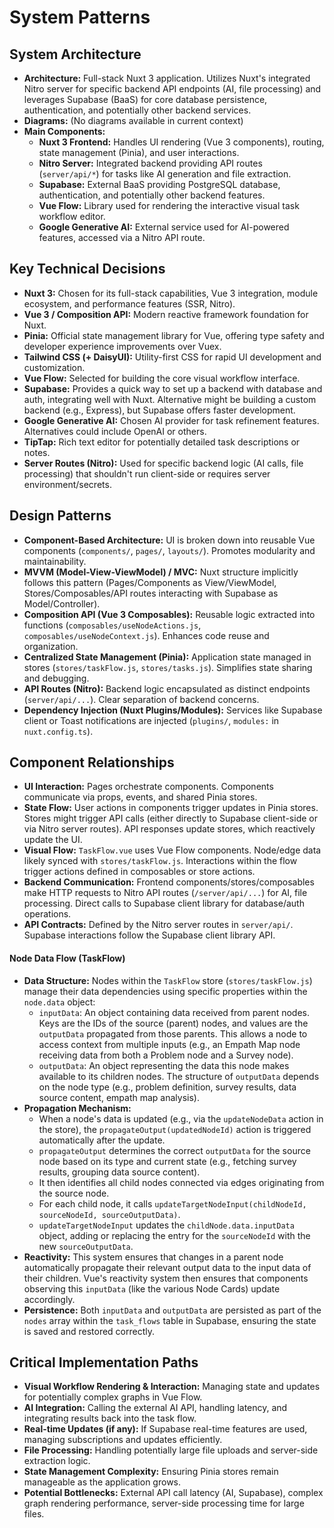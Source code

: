 # System Patterns

## System Architecture

- **Architecture:** Full-stack Nuxt 3 application. Utilizes Nuxt's integrated Nitro server for specific backend API endpoints (AI, file processing) and leverages Supabase (BaaS) for core database persistence, authentication, and potentially other backend services.
- **Diagrams:** (No diagrams available in current context)
- **Main Components:**
  - **Nuxt 3 Frontend:** Handles UI rendering (Vue 3 components), routing, state management (Pinia), and user interactions.
  - **Nitro Server:** Integrated backend providing API routes (`server/api/*`) for tasks like AI generation and file extraction.
  - **Supabase:** External BaaS providing PostgreSQL database, authentication, and potentially other backend features.
  - **Vue Flow:** Library used for rendering the interactive visual task workflow editor.
  - **Google Generative AI:** External service used for AI-powered features, accessed via a Nitro API route.

## Key Technical Decisions

- **Nuxt 3:** Chosen for its full-stack capabilities, Vue 3 integration, module ecosystem, and performance features (SSR, Nitro).
- **Vue 3 / Composition API:** Modern reactive framework foundation for Nuxt.
- **Pinia:** Official state management library for Vue, offering type safety and developer experience improvements over Vuex.
- **Tailwind CSS (+ DaisyUI):** Utility-first CSS for rapid UI development and customization.
- **Vue Flow:** Selected for building the core visual workflow interface.
- **Supabase:** Provides a quick way to set up a backend with database and auth, integrating well with Nuxt. Alternative might be building a custom backend (e.g., Express), but Supabase offers faster development.
- **Google Generative AI:** Chosen AI provider for task refinement features. Alternatives could include OpenAI or others.
- **TipTap:** Rich text editor for potentially detailed task descriptions or notes.
- **Server Routes (Nitro):** Used for specific backend logic (AI calls, file processing) that shouldn't run client-side or requires server environment/secrets.

## Design Patterns

- **Component-Based Architecture:** UI is broken down into reusable Vue components (`components/`, `pages/`, `layouts/`). Promotes modularity and maintainability.
- **MVVM (Model-View-ViewModel) / MVC:** Nuxt structure implicitly follows this pattern (Pages/Components as View/ViewModel, Stores/Composables/API routes interacting with Supabase as Model/Controller).
- **Composition API (Vue 3 Composables):** Reusable logic extracted into functions (`composables/useNodeActions.js`, `composables/useNodeContext.js`). Enhances code reuse and organization.
- **Centralized State Management (Pinia):** Application state managed in stores (`stores/taskFlow.js`, `stores/tasks.js`). Simplifies state sharing and debugging.
- **API Routes (Nitro):** Backend logic encapsulated as distinct endpoints (`server/api/...`). Clear separation of backend concerns.
- **Dependency Injection (Nuxt Plugins/Modules):** Services like Supabase client or Toast notifications are injected (`plugins/`, `modules:` in `nuxt.config.ts`).

## Component Relationships

- **UI Interaction:** Pages orchestrate components. Components communicate via props, events, and shared Pinia stores.
- **State Flow:** User actions in components trigger updates in Pinia stores. Stores might trigger API calls (either directly to Supabase client-side or via Nitro server routes). API responses update stores, which reactively update the UI.
- **Visual Flow:** `TaskFlow.vue` uses Vue Flow components. Node/edge data likely synced with `stores/taskFlow.js`. Interactions within the flow trigger actions defined in composables or store actions.
- **Backend Communication:** Frontend components/stores/composables make HTTP requests to Nitro API routes (`/server/api/...`) for AI, file processing. Direct calls to Supabase client library for database/auth operations.
- **API Contracts:** Defined by the Nitro server routes in `server/api/`. Supabase interactions follow the Supabase client library API.

#### Node Data Flow (TaskFlow)

- **Data Structure:** Nodes within the `TaskFlow` store (`stores/taskFlow.js`) manage their data dependencies using specific properties within the `node.data` object:
  - `inputData`: An object containing data received from parent nodes. Keys are the IDs of the source (parent) nodes, and values are the `outputData` propagated from those parents. This allows a node to access context from multiple inputs (e.g., an Empath Map node receiving data from both a Problem node and a Survey node).
  - `outputData`: An object representing the data this node makes available to its children nodes. The structure of `outputData` depends on the node type (e.g., problem definition, survey results, data source content, empath map analysis).
- **Propagation Mechanism:**
  - When a node's data is updated (e.g., via the `updateNodeData` action in the store), the `propagateOutput(updatedNodeId)` action is triggered automatically after the update.
  - `propagateOutput` determines the correct `outputData` for the source node based on its type and current state (e.g., fetching survey results, grouping data source content).
  - It then identifies all child nodes connected via edges originating from the source node.
  - For each child node, it calls `updateTargetNodeInput(childNodeId, sourceNodeId, sourceOutputData)`.
  - `updateTargetNodeInput` updates the `childNode.data.inputData` object, adding or replacing the entry for the `sourceNodeId` with the new `sourceOutputData`.
- **Reactivity:** This system ensures that changes in a parent node automatically propagate their relevant output data to the input data of their children. Vue's reactivity system then ensures that components observing this `inputData` (like the various Node Cards) update accordingly.
- **Persistence:** Both `inputData` and `outputData` are persisted as part of the `nodes` array within the `task_flows` table in Supabase, ensuring the state is saved and restored correctly.

## Critical Implementation Paths

- **Visual Workflow Rendering & Interaction:** Managing state and updates for potentially complex graphs in Vue Flow.
- **AI Integration:** Calling the external AI API, handling latency, and integrating results back into the task flow.
- **Real-time Updates (if any):** If Supabase real-time features are used, managing subscriptions and updates efficiently.
- **File Processing:** Handling potentially large file uploads and server-side extraction logic.
- **State Management Complexity:** Ensuring Pinia stores remain manageable as the application grows.
- **Potential Bottlenecks:** External API call latency (AI, Supabase), complex graph rendering performance, server-side processing time for large files.
